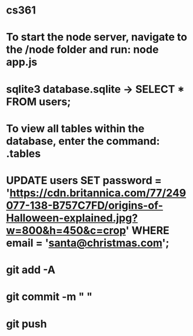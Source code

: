 # cs361

# To start the node server, navigate to the /node folder and run: node app.js

# sqlite3 database.sqlite -> SELECT * FROM users;

# To view all tables within the database, enter the command: .tables

# UPDATE users SET password = 'https://cdn.britannica.com/77/249077-138-B757C7FD/origins-of-Halloween-explained.jpg?w=800&h=450&c=crop' WHERE email = 'santa@christmas.com';

# git add -A
# git commit -m " "
# git push

